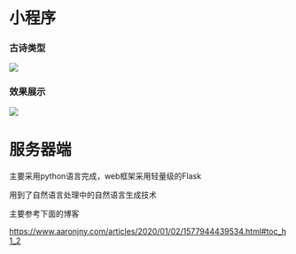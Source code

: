 # 小程序



### 古诗类型



![](https://github.com/aMrHunter/AI-poem/blob/master/img/1.png)

### 效果展示

![](https://github.com/aMrHunter/AI-poem/blob/master/img/2.png)



# 服务器端 

主要采用python语言完成，web框架采用轻量级的Flask

用到了自然语言处理中的自然语言生成技术



主要参考下面的博客

https://www.aaronjny.com/articles/2020/01/02/1577944439534.html#toc_h1_2